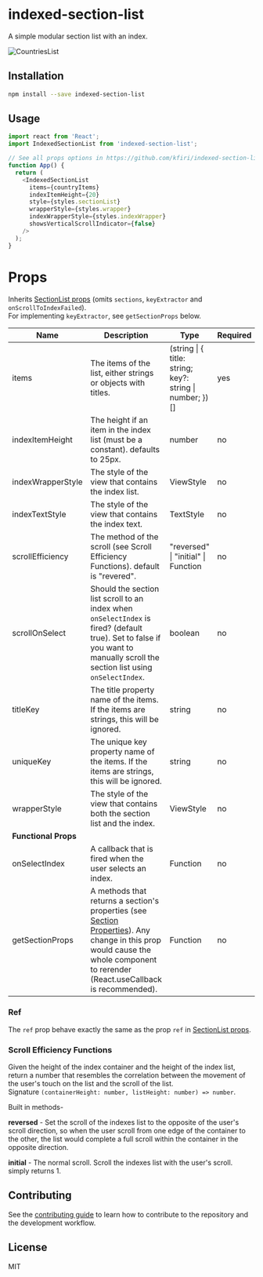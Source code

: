 # indexed-section-list

A simple modular section list with an index.

![CountriesList](https://user-images.githubusercontent.com/31252902/92656462-c429ac80-f2fb-11ea-8db6-f0615380992e.gif)

## Installation

```sh
npm install --save indexed-section-list
```

## Usage

```js
import react from 'React';
import IndexedSectionList from 'indexed-section-list';

// See all props options in https://github.com/kfiri/indexed-section-list#props
function App() {
  return (
    <IndexedSectionList
      items={countryItems}
      indexItemHeight={20}
      style={styles.sectionList}
      wrapperStyle={styles.wrapper}
      indexWrapperStyle={styles.indexWrapper}
      showsVerticalScrollIndicator={false}
    />
  );
}
```

# Props

Inherits [SectionList props](https://reactnative.dev/docs/sectionlist#props) (omits `sections`, `keyExtractor` and `onScrollToIndexFailed`).  
For implementing `keyExtractor`, see `getSectionProps` below.

| Name                 | Description                                                                                                                                                                                                                                  | Type                                                     | Required |
| -------------------- | -------------------------------------------------------------------------------------------------------------------------------------------------------------------------------------------------------------------------------------------- | -------------------------------------------------------- | -------- |
| items                | The items of the list, either strings or objects with titles.                                                                                                                                                                                | (string \| { title: string; key?: string \| number; })[] | yes      |
| indexItemHeight      | The height if an item in the index list (must be a constant). defaults to 25px.                                                                                                                                                              | number                                                   | no       |
| indexWrapperStyle    | The style of the view that contains the index list.                                                                                                                                                                                          | ViewStyle                                                | no       |
| indexTextStyle       | The style of the view that contains the index text.                                                                                                                                                                                          | TextStyle                                                | no       |
| scrollEfficiency     | The method of the scroll (see Scroll Efficiency Functions). default is "revered".                                                                                                                                                            | "reversed" \| "initial" \| Function                      | no       |
| scrollOnSelect       | Should the section list scroll to an index when `onSelectIndex` is fired? (default true). Set to false if you want to manually scroll the section list using `onSelectIndex`.                                                                | boolean                                                  | no       |
| titleKey             | The title property name of the items. If the items are strings, this will be ignored.                                                                                                                                                        | string                                                   | no       |
| uniqueKey            | The unique key property name of the items. If the items are strings, this will be ignored.                                                                                                                                                   | string                                                   | no       |
| wrapperStyle         | The style of the view that contains both the section list and the index.                                                                                                                                                                     | ViewStyle                                                | no       |
| **Functional Props** |
| onSelectIndex        | A callback that is fired when the user selects an index.                                                                                                                                                                                     | Function                                                 | no       |
| getSectionProps      | A methods that returns a section's properties (see [Section Properties](https://reactnative.dev/docs/sectionlist#type-definitions)). Any change in this prop would cause the whole component to rerender (React.useCallback is recommended). | Function                                                 | no       |

### Ref

The `ref` prop behave exactly the same as the prop `ref` in [SectionList props](https://reactnative.dev/docs/sectionlist#props).

### Scroll Efficiency Functions

Given the height of the index container and the height of the index list, return a number that resembles the correlation between the movement of the user's touch on the list and the scroll of the list.  
Signature `(containerHeight: number, listHeight: number) => number`.

Built in methods-

**reversed** - Set the scroll of the indexes list to the opposite of the user's scroll direction,
so when the user scroll from one edge of the container to the other, the list would complete a full scroll within the container in the opposite direction.

**initial** - The normal scroll. Scroll the indexes list with the user's scroll. simply returns 1.

## Contributing

See the [contributing guide](CONTRIBUTING.md) to learn how to contribute to the repository and the development workflow.

## License

MIT
